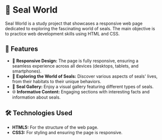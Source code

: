 # 🌊 Seal World

Seal World is a study project that showcases a responsive web page dedicated to exploring the fascinating world of seals. The main objective is to practice web development skills using HTML and CSS.

## 🚀 Features

- 📱 **Responsive Design:** The page is fully responsive, ensuring a seamless experience across all devices (desktops, tablets, and smartphones).
- 🦭 **Exploring the World of Seals:** Discover various aspects of seals' lives, from their habitats to their unique behaviors.
- 📸 **Seal Gallery:** Enjoy a visual gallery featuring different types of seals.
- 🌐 **Informative Content:** Engaging sections with interesting facts and information about seals.

## 🛠️ Technologies Used

- **HTML5:** For the structure of the web page.
- **CSS3:** For styling and ensuring the page is responsive.
